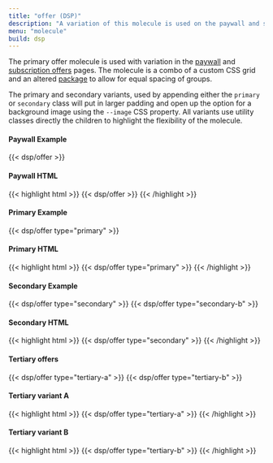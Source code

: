 ```yaml
---
title: "offer (DSP)"
description: "A variation of this molecule is used on the paywall and subscription offers page"
menu: "molecule"
build: dsp
---
```


The primary offer molecule is used with variation in the <a href="/saratoga/paywall/">paywall</a> and <a href="/saratoga/decks/subscription-offers">subscription offers</a> pages. The molecule is a combo of a custom CSS grid and an altered [package](../package/) to allow for equal spacing of groups.

The primary and secondary variants, used by appending either the `primary` or `secondary` class will put in larger padding and open up the option for a background image using the `--image` CSS property. All variants use utility classes directly the children to highlight the flexibility of the molecule. 

#### Paywall Example

<div class="example">{{< dsp/offer >}}</div>

#### Paywall HTML
{{< highlight html >}}
{{< dsp/offer >}}
{{< /highlight >}}

#### Primary Example

<div class="example">{{< dsp/offer type="primary" >}}</div>

#### Primary HTML

{{< highlight html >}}
{{< dsp/offer type="primary" >}}
{{< /highlight >}}

#### Secondary Example

<div class="example grid" style="--columns: repeat(auto-fit, 400px);">
  {{< dsp/offer type="secondary" >}}
  {{< dsp/offer type="secondary-b" >}}
</div>

#### Secondary HTML

{{< highlight html >}}
{{< dsp/offer type="secondary" >}}
{{< /highlight >}}

#### Tertiary offers

<div class="example grid" style="grid-template-columns: repeat(auto-fit, 400px);">
  {{< dsp/offer type="tertiary-a" >}}
  {{< dsp/offer type="tertiary-b" >}}
</div>

#### Tertiary variant A

{{< highlight html >}}
{{< dsp/offer type="tertiary-a" >}}
{{< /highlight >}}

#### Tertiary variant B

{{< highlight html >}}
{{< dsp/offer type="tertiary-b" >}}
{{< /highlight >}}
